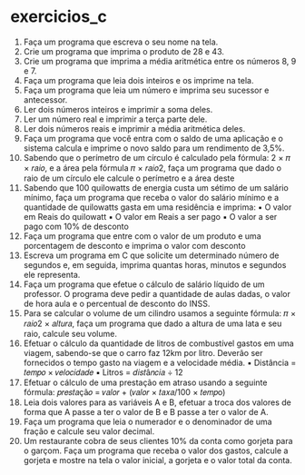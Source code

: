 # exercicios_c
1. Faça um programa que escreva o seu nome na tela.
2. Crie um programa que imprima o produto de 28 e 43.
3. Crie um programa que imprima a média aritmética entre os números 8, 9 e 7.
4. Faça um programa que leia dois inteiros e os imprime na tela.
5. Faça um programa que leia um número e imprima seu sucessor e antecessor.
6. Ler dois números inteiros e imprimir a soma deles.
7. Ler um número real e imprimir a terça parte dele.
8. Ler dois números reais e imprimir a média aritmética deles.
9. Faça um programa que você entra com o saldo de uma aplicação e o sistema calcula e imprime o novo saldo para um rendimento de 3,5%.
10. Sabendo que o perímetro de um círculo é calculado pela fórmula: 2 × 𝜋 × 𝑟𝑎𝑖𝑜, e a área pela fórmula 𝜋 × 𝑟𝑎𝑖𝑜2, faça um programa que dado o raio de um círculo ele calcule o perímetro e a área deste
11. Sabendo que 100 quilowatts de energia custa um sétimo de um salário mínimo, faça um programa que receba o valor do salário mínimo e a quantidade de quilowatts gasta em uma residência e imprima:
▪ O valor em Reais do quilowatt
▪ O valor em Reais a ser pago
▪ O valor a ser pago com 10% de desconto
12. Faça um programa que entre com o valor de um produto e uma porcentagem de desconto e imprima o valor com desconto
13. Escreva um programa em C que solicite um determinado número de segundos e, em seguida, imprima quantas horas, minutos e segundos ele representa.
14. Faça um programa que efetue o cálculo de salário líquido de um professor. O programa deve pedir a quantidade de aulas dadas, o valor de hora aula e o percentual de desconto do
INSS.
15. Para se calcular o volume de um cilindro usamos a seguinte fórmula: 𝜋 × 𝑟𝑎𝑖𝑜2 × 𝑎𝑙𝑡𝑢𝑟𝑎, faça um programa que dado a altura de uma lata e seu raio, calcule seu volume.
16. Efetuar o cálculo da quantidade de litros de combustível gastos em uma viagem, sabendo-se que o carro faz 12km por litro. Deverão ser fornecidos o tempo gasto na viagem e a
velocidade média.
▪ Distância = 𝑡𝑒𝑚𝑝𝑜 × 𝑣𝑒𝑙𝑜𝑐𝑖𝑑𝑎𝑑𝑒
▪ Litros = 𝑑𝑖𝑠𝑡â𝑛𝑐𝑖𝑎 ÷ 12
17. Efetuar o cálculo de uma prestação em atraso usando a seguinte fórmula: 𝑝𝑟𝑒𝑠𝑡𝑎çã𝑜 = 𝑣𝑎𝑙𝑜𝑟 + (𝑣𝑎𝑙𝑜𝑟 × 𝑡𝑎𝑥𝑎/100 × 𝑡𝑒𝑚𝑝o)
18. Leia dois valores para as variáveis A e B, efetuar a troca dos valores de forma que A passe a ter o valor de B e B passe a ter o valor de A.
19. Faça um programa que leia o numerador e o denominador de uma fração e calcule seu valor decimal.
20. Um restaurante cobra de seus clientes 10% da conta como gorjeta para o garçom. Faça um programa que receba o valor dos gastos, calcule a gorjeta e mostre na tela o valor inicial, a gorjeta e o valor total da conta.

